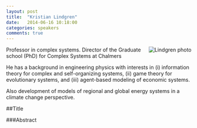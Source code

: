 ```yaml
---
layout: post
title:  "Kristian Lindgren"
date:   2014-06-16 10:18:00
categories: speakers
comments: true
---
```


<footer class="entry-meta">
<img src="{{ site.url }}/images/lindgren.jpg" alt="Lindgren photo" align="right">
<span class="author vcard" itemprop="author" itemscope itemtype="http://schema.org/Person"></a></span></span>
</footer>


Professor in complex systems. 
Director of the Graduate school (PhD) for Complex Systems at Chalmers

He has a background in engineering physics with interests in
(i) information theory for complex and self-organizing systems, (ii) game theory for evolutionary systems, and 
(iii) agent-based modeling of economic systems. 

Also development of models of regional and global energy systems in a climate change perspective.


##Title

###Abstract